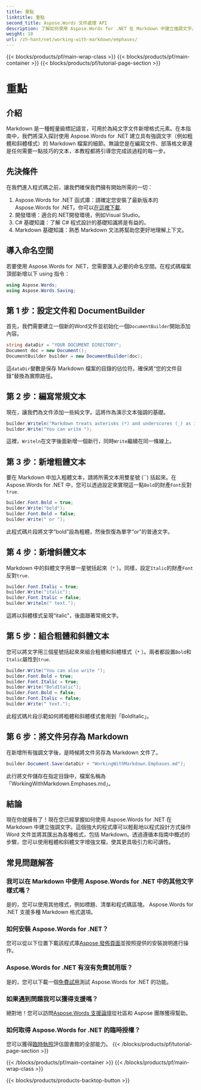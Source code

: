 ```yaml
---
title: 重點
linktitle: 重點
second_title: Aspose.Words 文件處理 API
description: 了解如何使用 Aspose.Words for .NET 在 Markdown 中建立強調文字。本指南涵蓋粗體、斜體和組合樣式以及逐步說明。
weight: 10
url: /zh-hant/net/working-with-markdown/emphases/
---
```


{{< blocks/products/pf/main-wrap-class >}}
{{< blocks/products/pf/main-container >}}
{{< blocks/products/pf/tutorial-page-section >}}

# 重點

## 介紹

Markdown 是一種輕量級標記語言，可用於為純文字文件新增格式元素。在本指南中，我們將深入探討使用 Aspose.Words for .NET 建立具有強調文字（例如粗體和斜體樣式）的 Markdown 檔案的細節。無論您是在編寫文件、部落格文章還是任何需要一點技巧的文本，本教程都將引導您完成該過程的每一步。

## 先決條件

在我們進入程式碼之前，讓我們確保我們擁有開始所需的一切：

1.  Aspose.Words for .NET 函式庫：請確定您安裝了最新版本的 Aspose.Words for .NET。你可以[在這裡下載](https://releases.aspose.com/words/net/).
2. 開發環境：適合的.NET開發環境，例如Visual Studio。
3. C# 基礎知識：了解 C# 程式設計的基礎知識將是有益的。
4. Markdown 基礎知識：熟悉 Markdown 文法將幫助您更好地理解上下文。

## 導入命名空間

若要使用 Aspose.Words for .NET，您需要匯入必要的命名空間。在程式碼檔案頂部新增以下 using 指令：

```csharp
using Aspose.Words;
using Aspose.Words.Saving;
```

## 第 1 步：設定文件和 DocumentBuilder

首先，我們需要建立一個新的Word文件並初始化一個`DocumentBuilder`開始添加內容。

```csharp
string dataDir = "YOUR DOCUMENT DIRECTORY";
Document doc = new Document();
DocumentBuilder builder = new DocumentBuilder(doc);
```

這`dataDir`變數是保存 Markdown 檔案的目錄的佔位符。確保將“您的文件目錄”替換為實際路徑。

## 第 2 步：編寫常規文本

現在，讓我們為文件添加一些純文字。這將作為演示文本強調的基礎。

```csharp
builder.Writeln("Markdown treats asterisks (*) and underscores (_) as indicators of emphases.");
builder.Write("You can write ");
```

這裡，`Writeln`在文字後面新增一個新行，同時`Write`繼續在同一條線上。

## 第 3 步：新增粗體文本

要在 Markdown 中加入粗體文本，請將所需文本用雙星號 (``) 括起來。在 Aspose.Words for .NET 中，您可以透過設定來實現這一點`Bold`的財產`Font`反對`true`.

```csharp
builder.Font.Bold = true;
builder.Write("bold");
builder.Font.Bold = false;
builder.Write(" or ");
```

此程式碼片段將文字“bold”設為粗體，然後恢復為單字“or”的普通文字。

## 第 4 步：新增斜體文本

Markdown 中的斜體文字用單一星號括起來（`*` ）。同樣，設定`Italic`的財產`Font`反對`true`.

```csharp
builder.Font.Italic = true;
builder.Write("italic");
builder.Font.Italic = false;
builder.Writeln(" text.");
```

這將以斜體樣式呈現“italic”，後面跟著常規文字。

## 第 5 步：組合粗體和斜體文本

您可以將文字用三個星號括起來來組合粗體和斜體樣式（`*` ）。兩者都設置`Bold`和`Italic`屬性到`true`.

```csharp
builder.Write("You can also write ");
builder.Font.Bold = true;
builder.Font.Italic = true;
builder.Write("BoldItalic");
builder.Font.Bold = false;
builder.Font.Italic = false;
builder.Write(" text.");
```

此程式碼片段示範如何將粗體和斜體樣式套用到「BoldItalic」。

## 第 6 步：將文件另存為 Markdown

在新增所有強調文字後，是時候將文件另存為 Markdown 文件了。

```csharp
builder.Document.Save(dataDir + "WorkingWithMarkdown.Emphases.md");
```

此行將文件儲存在指定目錄中，檔案名稱為「WorkingWithMarkdown.Emphases.md」。

## 結論

現在你就擁有了！現在您已經掌握如何使用 Aspose.Words for .NET 在 Markdown 中建立強調文字。這個強大的程式庫可以輕鬆地以程式設計方式操作 Word 文件並將其匯出為各種格式，包括 Markdown。透過遵循本指南中概述的步驟，您可以使用粗體和斜體文字增強文檔，使其更具吸引力和可讀性。

## 常見問題解答

### 我可以在 Markdown 中使用 Aspose.Words for .NET 中的其他文字樣式嗎？
是的，您可以使用其他樣式，例如標題、清單和程式碼區塊。 Aspose.Words for .NET 支援多種 Markdown 格式選項。

### 如何安裝 Aspose.Words for .NET？
您可以從以下位置下載該程式庫[Aspose 發佈頁面](https://releases.aspose.com/words/net/)並按照提供的安裝說明進行操作。

### Aspose.Words for .NET 有沒有免費試用版？
是的，您可以下載一個[免費試用](https://releases.aspose.com/)測試 Aspose.Words for .NET 的功能。

### 如果遇到問題我可以獲得支援嗎？
絕對地！您可以訪問[Aspose.Words 支援論壇](https://forum.aspose.com/c/words/8)從社區和 Aspose 團隊獲得幫助。

### 如何取得 Aspose.Words for .NET 的臨時授權？
您可以獲得[臨時執照](https://purchase.aspose.com/temporary-license/)評估圖書館的全部能力。
{{< /blocks/products/pf/tutorial-page-section >}}

{{< /blocks/products/pf/main-container >}}
{{< /blocks/products/pf/main-wrap-class >}}

{{< blocks/products/products-backtop-button >}}
